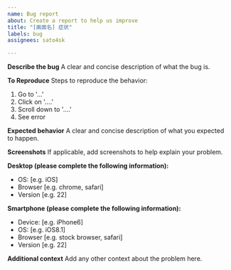 ```yaml
---
name: Bug report
about: Create a report to help us improve
title: "[画面名] 症状"
labels: bug
assignees: sato4sk

---
```


**Describe the bug**
A clear and concise description of what the bug is.

**To Reproduce**
Steps to reproduce the behavior:
1. Go to '...'
2. Click on '....'
3. Scroll down to '....'
4. See error

**Expected behavior**
A clear and concise description of what you expected to happen.

**Screenshots**
If applicable, add screenshots to help explain your problem.

**Desktop (please complete the following information):**
 - OS: [e.g. iOS]
 - Browser [e.g. chrome, safari]
 - Version [e.g. 22]

**Smartphone (please complete the following information):**
 - Device: [e.g. iPhone6]
 - OS: [e.g. iOS8.1]
 - Browser [e.g. stock browser, safari]
 - Version [e.g. 22]

**Additional context**
Add any other context about the problem here.

